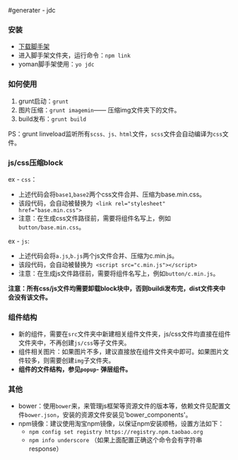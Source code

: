 #generater - jdc


### 安装

* [下载脚手架](https://github.com/wisteriaflash/generator-jdc)
* 进入脚手架文件夹，运行命令：`npm link`
* yoman脚手架使用：`yo jdc`



### 如何使用


1. grunt启动：`grunt`
2. 图片压缩：`grunt imagemin`—— 压缩img文件夹下的文件。
3. build发布：`grunt build`

PS：grunt linveload监听所有`scss、js、html`文件，`scss`文件会自动编译为`css`文件。



### js/css压缩block

ex - `css`：

  <!-- build:css button/base.min.css -->
  <link rel="stylesheet" href="base1.css">
  <link rel="stylesheet" href="base2.css">
  <!-- endbuild -->

* 上述代码会将`base1`,`base2`两个css文件合并、压缩为base.min.css。
* 该段代码，会自动被替换为` <link rel="stylesheet" href="base.min.css">`
* 注意：在生成css文件路径前，需要将组件名写上，例如`button/base.min.css`。


ex - `js`:

  <!-- build:js button/c.min.js -->
  <script src="a.js"></script>
  <script src="b.js"></script>
  <!-- endbuild -->
  
* 上述代码会将`a.js`,`b.js`两个js文件合并、压缩为c.min.js。
* 该段代码，会自动被替换为` <script src="c.min.js"></script>`
* 注意：在生成js文件路径前，需要将组件名写上，例如`button/c.min.js`。

**注意：所有css/js文件均需要卸载block块中，否则buildi发布完，dist文件夹中会没有该文件。**

### 组件结构
* 新的组件，需要在`src`文件夹中新建相关组件文件夹，js/css文件均直接在组件文件夹中，不再创建`js/css`等子文件夹。
* 组件相关图片：如果图片不多，建议直接放在组件文件夹中即可。如果图片文件较多，则需要创建`img`子文件夹。
* **组件的文件结构，参见`popup`- 弹层组件。**



### 其他

* bower：使用`bower`来，来管理js框架等资源文件的版本等，依赖文件见配置文件`bower.json`，安装的资源文件安装见'bower_components'。
* npm镜像：建议使用淘宝npm镜像，以保证npm安装顺畅，设置方法如下：
  * `npm config set registry https://registry.npm.taobao.org`
  * `npm info underscore` （如果上面配置正确这个命令会有字符串response）